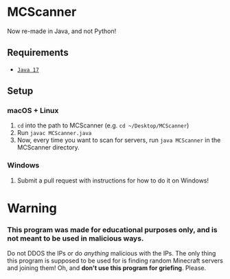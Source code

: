 # MCScanner
Now re-made in Java, and not Python!

## Requirements
* [`Java 17`][adopt17]

## Setup
### macOS + Linux
1. `cd` into the path to MCScanner (e.g. `cd ~/Desktop/MCScanner`)
2. Run `javac MCScanner.java`
3. Now, every time you want to scan for servers, run `java MCScanner` in the MCScanner directory.
### Windows
1. Submit a pull request with instructions for how to do it on Windows!

# Warning
### **This program was made for educational purposes only, and is not meant to be used in malicious ways**. 
Do not DDOS the IPs or do *anything* malicious with the IPs. The only thing this program is supposed to be used for is finding random Minecraft servers and joining them!
Oh, and **don't use this program for griefing**. Please.

[adopt17]: https://adoptium.net/en-GB/download/